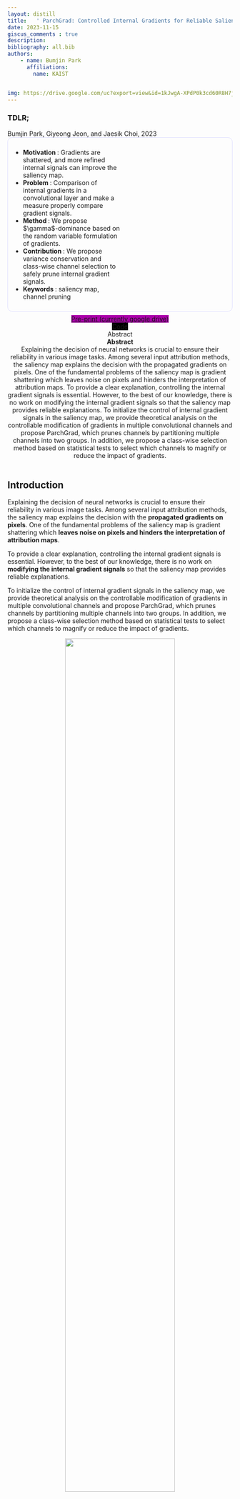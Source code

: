 ```yaml
---
layout: distill
title:   ' ParchGrad: Controlled Internal Gradients for Reliable Saliency Map 🚀' 
date: 2023-11-15
giscus_comments : true
description: 
bibliography: all.bib
authors: 
    - name: Bumjin Park
      affiliations:
        name: KAIST


img: https://drive.google.com/uc?export=view&id=1kJwgA-XPdP0k3cd60R8H7jdqtgLbLJ44
---
```




<h3 class="demo-title"> TDLR; </h3>
  <div class="authors">Bumjin Park, Giyeong Jeon, and Jaesik Choi, 2023  
  </div>
  <div style="display: grid;grid-template-columns: 1fr 1fr;border:1px solid #DDDDFF;border-radius:10px;padding:10px;align-items:center;">
    <div>
    <ul>
    <li> <strong> Motivation </strong> : Gradients are shattered, and more refined internal signals can improve the saliency map. </li> 
    <li> <strong> Problem </strong> : Comparison of internal gradients in a convolutional layer and make a measure properly compare gradient signals.  </li>
    <li> <strong> Method </strong> : We propose $\gamma$-dominance based on the random variable formulation of gradients. </li>
    <li> <strong> Contribution </strong> : We propose variance conservation and class-wise channel selection to safely prune internal gradient signals. </li>
    <li> <strong> Keywords </strong> : saliency map, channel pruning </li>
    </ul>
      </div>
  </div>

  <center>
  <div class="demolink" style='padding-bottom:1rem;padding-top:0.5rem;'>
    <a class="box-demo-link" href="https://drive.google.com/file/d/1i4o9I2DwrN-XEJr0_WHmVEmX4i_3N3rT/view?usp=drive_link" style="background:#AA00AA" >Pre-print (currently google drive)</a>  <br>
      <a class="box-demo-link" href="https://github.com/fxnnxc/Parchgrad" style="background:#000000;">Code</a> 
    <a class="tooltip-wrap"><br>
      <span class="tooltip-span"> Abstract </span>
      <div class="tooltip-content"> 
      <strong> Abstract </strong> <br>
      Explaining the decision of neural networks is crucial to ensure their reliability in various image tasks. Among several input attribution methods, the saliency map explains the decision with the propagated gradients on pixels. One of the fundamental problems of the saliency map is gradient shattering which leaves noise on pixels and hinders the interpretation of attribution maps. To provide a clear explanation, controlling the internal gradient signals is essential. However, to the best of our knowledge, there is no work on modifying the internal gradient signals so that the saliency map provides reliable explanations. To initialize the control of internal gradient signals in the saliency map, we provide theoretical analysis on the controllable modification of gradients in multiple convolutional channels and propose ParchGrad, which prunes channels by partitioning multiple channels into two groups. In addition, we propose a class-wise selection method based on statistical tests to select which channels to magnify or reduce the impact of gradients.
      </div>
    </a> 
  </div> 
    </center>

## Introduction 

Explaining the decision of neural networks is crucial to ensure their reliability in various
image tasks. Among several input attribution methods, the saliency map explains the
decision with the **propagated gradients on pixels**. One of the fundamental problems
of the saliency map is gradient shattering which **leaves noise on pixels and hinders the interpretation of attribution maps**. 

To provide a clear explanation, controlling the internal gradient signals is essential. However, to the best of our knowledge, there is
no work on **modifying the internal gradient signals** so that the saliency map provides
reliable explanations. 

To initialize the control of internal gradient signals in the saliency
map, we provide theoretical analysis on the controllable modification of gradients in
multiple convolutional channels and propose ParchGrad, which prunes channels by
partitioning multiple channels into two groups. In addition, we propose a class-wise
selection method based on statistical tests to select which channels to magnify or
reduce the impact of gradients.

<center>
<img src="https://drive.google.com/uc?export=view&id=1kJwgA-XPdP0k3cd60R8H7jdqtgLbLJ44" style="width:70%">
</center>


### Contribution: Comparison with other explainable methods.

|Method  | Category  | All layers | Prune Channels | #Propagation* | Sample Size |
| --- | --- | :---:| :---: | :---: | :---: | 
ScoreCAM <d-cite key="wang2020score" >  </d-cite> | CAM  | X | O | O(C) | O(C)
AblationCAM <d-cite key="ramaswamy2020ablation" >  </d-cite>  | CAM | X | O | O(C) | O(C)
LRP  <d-cite key="bach2015pixel" >  </d-cite> | LRP | O | X | O(1) | O(1)
CRP <d-cite key="achtibat2022towards" >  </d-cite>  |  LRP | O | O | O(1) | O(1)
Gradient <d-cite key="adebayo2018sanity" >  </d-cite>  | Saliency | O | X | O(1) | O(1)
InputGrad <d-cite key="adebayo2018sanity" >  </d-cite>  | Saliency | O | X | O(1) | O(1)
Integrated Gradient <d-cite key="sundararajan2017axiomatic" >  </d-cite>  | Saliency | O | X | O(1) | O(M)
SmoothGrad <d-cite key="smilkov2017smoothgrad" >  </d-cite>  | Saliency | O | X | O(M) | O(M)
**ParchGrad (proposed)** | Saliency | O | O | O(1) | O(1)

 * **"All Layers"** refers to whether including most of convolutional layers in a model for the explanation, 
 * **"Pruning"** refers to whether manual modification is applied, 
 * **"Propagation"** is the complexity of individual back-propagation to obtain the explanation. 
 * **"Sample-size"** is the total number of samples to obtain the explanation. 


## Problems 

### 1. Gradients Are Noisy


<center>
<img src="https://drive.google.com/uc?export=view&id=14RK0ctQBWL5c9VPVxmxKlF4DXZzVCdPV" style="width:40%">
</center>

Let $\mathcal{H}$ be a group of 10  random gradients whose first entry is sampled from $\mathcal{N}(0, 0.1)$ and the second entry is sampled from $\mathcal{N}(0.0, 1.0)$ and $\mathcal{L}$ be a group of 100 random gradients  whose elements are both sampled from  N(0, 0.1). The summed vector in each group and the combined group is shown in Figure below. Although H group is dominant in Dim2 (0,1), the summed vector of L group is dominant in Dim1 (1,0)  because of large number of vectors. Consequently, the final direction is (1,1) direction (black). This experiment shows the impact of large number of irrelevant channels (red).



### 2. Zero Pruning of Gradients Result in Artifacts 

One trivial method to remove noisy gradients is to set zero. However, we observe that the zero gradient signals on selected channels results in artifacts. 

<center>
<img src="https://drive.google.com/uc?export=view&id=14o_c9CdgiRQTrdKcgwoFOltODIvDoRPT" style="width:60%">
</center>

The artifacts are due to the fact that multiple multiple modules are interact to make gradient signal. When zero pruning is applied to the gradients in a convolutional layer, the impact of the convolutional layer is **reduced** and lost the dominance over other modules. 

<center>
<img src="https://drive.google.com/uc?export=view&id=1YF7QIJh1S8LjvxrFt1lCKQIEPkpEw0xl" style="width:80%">
</center>

## Methods : $\gamma$-dominance and variance conservation

To theoretically understand the pruning and impact of gradients, we define $\gamma$-dominance and provides theorems to preserve the magnitude of the gradients. 
Please see the paper for the detailed definition and the theorems. 

## Experiments 


### Qualitative 

<img src="https://drive.google.com/uc?export=view&id=1p9-NL-buI_lqy7nTNg7Jvhc2z_L8Y-Si" style="width:100%">


### Quantitative

<img src="https://drive.google.com/uc?export=view&id=1ZX9REnQ7Cw4Mnqzk2Q8afkedXDrX9o6U" style="width:100%">


## Conclusion
